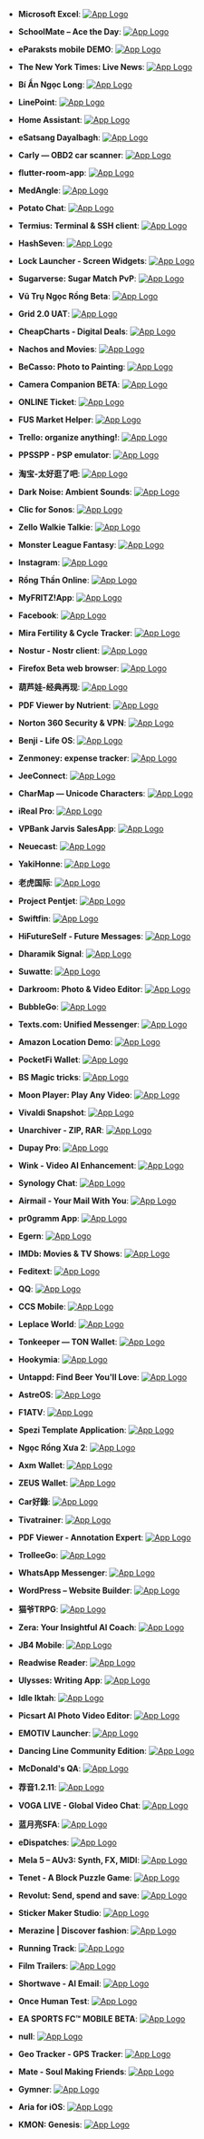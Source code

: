 - **Microsoft Excel**: [![App Logo](https://is1-ssl.mzstatic.com/image/thumb/Purple211/v4/df/be/fc/dfbefcdc-b02c-5d82-76fe-9e7b4d1357db/AppIcon-0-0-1x_U007epad-0-1-0-0-sRGB-0-0-0-85-220.png/200x200bb-80.png)](https://testflight.apple.com/join/3lIiz1eZ)
- **SchoolMate – Ace the Day**: [![App Logo](https://is1-ssl.mzstatic.com/image/thumb/Purple211/v4/93/d4/d3/93d4d38d-5fda-709c-5398-e6d599c7d064/AppIcon-0-0-1x_U007epad-0-0-0-1-0-85-220.png/200x200bb-80.png)](https://testflight.apple.com/join/WZcoUcHQ)

- **eParaksts mobile DEMO**: [![App Logo](https://is1-ssl.mzstatic.com/image/thumb/Purple221/v4/48/59/1b/48591be2-82c6-4191-de7f-320deb839b6c/AppIcon-1x_U007emarketing-0-10-0-85-220-0.png/200x200bb-80.png)](https://testflight.apple.com/join/GzmlvtUs)

- **The New York Times: Live News**: [![App Logo](https://is1-ssl.mzstatic.com/image/thumb/Purple221/v4/f6/02/b3/f602b314-c154-f337-dbac-b855e7566926/release-app-icon-0-0-1x_U007epad-0-0-0-1-0-0-85-220.png/200x200bb-80.png)](https://testflight.apple.com/join/gfiSREAr)
- **Bí Ẩn Ngọc Long**: [![App Logo](https://is1-ssl.mzstatic.com/image/thumb/Purple221/v4/e2/40/43/e240439a-f862-c1df-669f-480945003e04/AppIcon-1x_U007emarketing-0-7-0-85-220-0.png/200x200bb-80.png)](https://testflight.apple.com/join/J13hBZfh)
- **LinePoint**: [![App Logo](https://is1-ssl.mzstatic.com/image/thumb/Purple211/v4/5a/ed/8e/5aed8e52-d9c1-f61c-00d2-644098874ca1/AppIcon-0-0-1x_U007epad-0-1-0-85-220.png/200x200bb-80.png)](https://testflight.apple.com/join/7erZJwFA)

- **Home Assistant**: [![App Logo](https://is1-ssl.mzstatic.com/image/thumb/Purple211/v4/3b/fe/cb/3bfecb35-dfb0-6643-20da-7a3d4a61f715/AppIcon-0-0-1x_U007epad-0-0-0-1-0-85-220.png/200x200bb-80.png)](https://testflight.apple.com/join/1AlPbnLZ)

- **eSatsang Dayalbagh**: [![App Logo](https://is1-ssl.mzstatic.com/image/thumb/Purple211/v4/2b/d6/b5/2bd6b56f-7ff4-97ff-3582-3b757373b717/AppIcon-0-0-1x_U007emarketing-0-11-0-0-85-220.png/200x200bb-80.png)](https://testflight.apple.com/join/RlryJv2c)
- **Carly — OBD2 car scanner**: [![App Logo](https://is1-ssl.mzstatic.com/image/thumb/Purple221/v4/76/77/37/76773719-5016-d120-dbf7-bde0109de50b/BMW_Full-0-0-1x_U007epad-0-0-sRGB-85-220.png/200x200bb-80.png)](https://testflight.apple.com/join/KeT5Rcaa)

- **flutter-room-app**: [![App Logo](https://is1-ssl.mzstatic.com/image/thumb/Purple211/v4/d8/6b/2a/d86b2a43-39df-7020-3949-12e669f2af85/AppIcon-0-0-1x_U007epad-0-11-0-0-85-220.png/200x200bb-80.png)](https://testflight.apple.com/join/NzmtvJ6n)

- **MedAngle**: [![App Logo](https://is1-ssl.mzstatic.com/image/thumb/Purple221/v4/b6/87/23/b68723b8-8516-0f85-d45b-1700e2d03550/AppIcon-0-0-1x_U007emarketing-0-10-0-85-220.png/200x200bb-80.png)](https://testflight.apple.com/join/1goQB11K)

- **Potato Chat**: [![App Logo](https://is1-ssl.mzstatic.com/image/thumb/Purple211/v4/5f/25/b1/5f25b13e-aca3-d951-3f00-fc49035c2528/AppIcon-1x_U007emarketing-0-11-0-85-220-0.png/200x200bb-80.png)](https://testflight.apple.com/join/P2Jlp35o)
- **Termius: Terminal & SSH client**: [![App Logo](https://is1-ssl.mzstatic.com/image/thumb/Purple221/v4/94/e8/f7/94e8f727-e86c-2806-ccda-307f2af0011f/AppIcon-0-0-1x_U007emarketing-0-8-0-sRGB-85-220.png/200x200bb-80.png)](https://testflight.apple.com/join/MnuClabg)
- **HashSeven**: [![App Logo](https://is1-ssl.mzstatic.com/image/thumb/Purple221/v4/4b/01/2a/4b012a71-2628-f907-bc57-b74e69508595/AppIcon-0-0-1x_U007emarketing-0-11-0-0-85-220.png/200x200bb-80.png)](https://testflight.apple.com/join/yZg3crZM)

- **Lock Launcher - Screen Widgets**: [![App Logo](https://is1-ssl.mzstatic.com/image/thumb/Purple221/v4/ea/35/f2/ea35f2bf-6f65-02c2-3a57-30a460109813/AppIcon-0-0-1x_U007epad-0-1-0-85-220.png/200x200bb-80.png)](https://testflight.apple.com/join/clHxFnLa)

- **Sugarverse: Sugar Match PvP**: [![App Logo](https://is1-ssl.mzstatic.com/image/thumb/Purple211/v4/d3/75/bd/d375bdbe-ca57-833f-611d-acf80dddd15b/AppIcon-1x_U007emarketing-0-7-0-85-220-0.png/200x200bb-80.png)](https://testflight.apple.com/join/OxozkTj0)
- **Vũ Trụ Ngọc Rồng Beta**: [![App Logo](https://is1-ssl.mzstatic.com/image/thumb/Purple221/v4/76/78/1a/76781ae3-0d96-1372-303e-70025553220f/AppIcon-0-0-1x_U007emarketing-0-7-0-85-220.png/200x200bb-80.png)](https://testflight.apple.com/join/o5wcv95n)

- **Grid 2.0 UAT**: [![App Logo](https://is1-ssl.mzstatic.com/image/thumb/Purple211/v4/5f/ea/87/5fea875c-5023-5c2e-47b0-c7b6d19f0693/AppIcon-0-0-1x_U007emarketing-0-10-0-85-220.png/200x200bb-80.png)](https://testflight.apple.com/join/Dv2pvGuI)
- **CheapCharts - Digital Deals**: [![App Logo](https://is1-ssl.mzstatic.com/image/thumb/Purple221/v4/1f/86/91/1f86918a-7bdc-48ce-d6fd-18ab754b892e/AppIcon-0-0-1x_U007emarketing-0-8-0-85-220.png/200x200bb-80.png)](https://testflight.apple.com/join/ZGiJbkWU)
- **Nachos and Movies**: [![App Logo](https://is1-ssl.mzstatic.com/image/thumb/Purple211/v4/2a/10/a4/2a10a490-ba32-307e-9557-17f38650afe4/AppIcon-0-0-1x_U007ephone-0-1-sRGB-85-220.jpeg/200x200bb-80.png)](https://testflight.apple.com/join/doaG1qHl)

- **BeCasso: Photo to Painting**: [![App Logo](https://is1-ssl.mzstatic.com/image/thumb/Purple221/v4/d3/65/e5/d365e5d4-6340-7e3d-887c-38850cb61355/AppIcon_1-0-0-1x_U007epad-0-1-0-0-sRGB-85-220.png/200x200bb-80.png)](https://testflight.apple.com/join/MT0qZeto)
- **Camera Companion BETA**: [![App Logo](https://is1-ssl.mzstatic.com/image/thumb/Purple221/v4/b5/e8/38/b5e838f8-e918-3888-cc49-fc8f876af53f/AppIcon-0-0-1x_U007emarketing-0-11-0-85-220.png/200x200bb-80.png)](https://testflight.apple.com/join/z18Ngj0N)
- **ONLINE Ticket**: [![App Logo](https://is1-ssl.mzstatic.com/image/thumb/Purple221/v4/02/63/57/02635766-f70b-8237-9844-d7ce8093fd66/AppIcon-online-1x_U007emarketing-0-7-0-85-220-0.png/200x200bb-80.png)](https://testflight.apple.com/join/YNwwlTvs)
- **FUS Market Helper**: [![App Logo](https://is1-ssl.mzstatic.com/image/thumb/Purple221/v4/e4/e5/47/e4e547c5-0de9-ec78-bb5b-6aeffc6be74d/AppIcon-0-0-1x_U007epad-0-85-220.png/200x200bb-80.png)](https://testflight.apple.com/join/YKTYCk8m)
- **Trello: organize anything!**: [![App Logo](https://is1-ssl.mzstatic.com/image/thumb/Purple211/v4/19/bc/82/19bc82ab-1545-8cb5-c3bf-7f31cc58b8fe/AppIcon-0-0-1x_U007epad-0-1-85-220.png/200x200bb-80.png)](https://testflight.apple.com/join/cRWMcQsr)

- **PPSSPP - PSP emulator**: [![App Logo](https://is1-ssl.mzstatic.com/image/thumb/Purple211/v4/6b/c0/5a/6bc05ac6-d2da-9527-805e-dfe993c50833/AppIcon-0-0-1x_U007epad-0-1-85-220.png/200x200bb-80.png)](https://testflight.apple.com/join/uNlhFG0m)

- **淘宝-太好逛了吧**: [![App Logo](https://is1-ssl.mzstatic.com/image/thumb/Purple221/v4/ec/a8/c7/eca8c7c8-6ae9-d659-9a5b-dc0a55cd6dc5/AppIcon-0-0-1x_U007emarketing-0-9-0-0-0-85-220.png/200x200bb-80.png)](https://testflight.apple.com/join/5XzJYzS9)
- **Dark Noise: Ambient Sounds**: [![App Logo](https://is1-ssl.mzstatic.com/image/thumb/Purple221/v4/73/13/4c/73134c18-6f6b-805e-2f46-3057d8894c66/AppIcon-0-0-1x_U007epad-0-1-0-85-220.png/200x200bb-80.png)](https://testflight.apple.com/join/kpKtyijY)
- **Clic for Sonos**: [![App Logo](https://is1-ssl.mzstatic.com/image/thumb/Purple211/v4/40/d6/cd/40d6cdf7-d5dc-498f-dcfd-d31e2b302e02/AppIcon-0-0-1x_U007epad-0-0-0-1-0-85-220.png/200x200bb-80.png)](https://testflight.apple.com/join/heSmRY4t)
- **Zello Walkie Talkie**: [![App Logo](https://is1-ssl.mzstatic.com/image/thumb/Purple211/v4/51/ad/87/51ad87ca-13d6-1c26-0575-463503410064/AppIcon-0-0-1x_U007epad-0-10-0-85-220.png/200x200bb-80.png)](https://testflight.apple.com/join/2Tux4moG)

- **Monster League Fantasy**: [![App Logo](https://is1-ssl.mzstatic.com/image/thumb/Purple221/v4/c7/60/c6/c760c664-9120-e949-01ae-79a29fad8ab8/AppIcon-1x_U007ephone-0-1-0-P3-85-220-0.png/200x200bb-80.png)](https://testflight.apple.com/join/7pBNJgK3)
- **Instagram**: [![App Logo](https://is1-ssl.mzstatic.com/image/thumb/Purple211/v4/65/e2/1b/65e21b7d-f0e4-405a-aa73-ba7d165538f2/Prod-0-0-1x_U007ephone-0-1-0-85-220.png/200x200bb-80.png)](https://testflight.apple.com/join/72eyUWVE)
- **Rồng Thần Online**: [![App Logo](https://is1-ssl.mzstatic.com/image/thumb/Purple221/v4/b8/ab/0d/b8ab0d5a-618c-c612-0385-5a2ccee71f44/AppIcon-0-0-1x_U007emarketing-0-7-0-85-220.png/200x200bb-80.png)](https://testflight.apple.com/join/k8584n03)
- **MyFRITZ!App**: [![App Logo](https://is1-ssl.mzstatic.com/image/thumb/Purple211/v4/0c/a8/b5/0ca8b5ae-3028-e0d2-c5fe-daea02b3076f/AppIcon-0-1x_U007epad-0-1-0-P3-85-220-0.png/200x200bb-80.png)](https://testflight.apple.com/join/U0v1rBE5)

- **Facebook**: [![App Logo](https://is1-ssl.mzstatic.com/image/thumb/Purple211/v4/df/9b/c6/df9bc686-796c-c6c3-d623-76dde47ded7e/Icon-Production-0-0-1x_U007epad-0-1-0-85-220.png/200x200bb-80.png)](https://testflight.apple.com/join/C1a3MRG4)
- **Mira Fertility & Cycle Tracker**: [![App Logo](https://is1-ssl.mzstatic.com/image/thumb/Purple211/v4/ed/11/8d/ed118d71-7e7a-4078-9c3b-4193f7125ed5/AppIcon-0-0-1x_U007emarketing-0-8-0-85-220.png/200x200bb-80.png)](https://testflight.apple.com/join/jVUPS68D)
- **Nostur - Nostr client**: [![App Logo](https://is1-ssl.mzstatic.com/image/thumb/Purple221/v4/6c/a0/dd/6ca0dd12-594d-34ee-1c54-36c057af1e9c/AppIcon-0-1x_U007epad-0-0-0-1-0-0-85-220-0.png/200x200bb-80.png)](https://testflight.apple.com/join/TyrRNCXA)
- **Firefox Beta web browser**: [![App Logo](https://is1-ssl.mzstatic.com/image/thumb/Purple211/v4/69/91/c7/6991c793-43e3-24e2-7c38-876b8c9df62c/AppIcon_Beta-0-0-1x_U007emarketing-0-8-0-0-85-220.png/200x200bb-80.png)](https://testflight.apple.com/join/JdsubPZs)
- **葫芦娃-经典再现**: [![App Logo](https://is1-ssl.mzstatic.com/image/thumb/Purple211/v4/5b/2f/fc/5b2ffc3c-0d07-12a4-d3bd-26770da811d0/AppIcon-0-0-1x_U007emarketing-0-7-0-85-220.png/200x200bb-80.png)](https://testflight.apple.com/join/mE4SHGvn)

- **PDF Viewer by Nutrient**: [![App Logo](https://is1-ssl.mzstatic.com/image/thumb/Purple211/v4/43/e8/a1/43e8a1e7-fea5-34b8-e7e9-693e71481284/AppIcon-0-0-1x_U007epad-0-8-0-85-220.png/200x200bb-80.png)](https://testflight.apple.com/join/6IMUtZ8n)

- **Norton 360 Security & VPN**: [![App Logo](https://is1-ssl.mzstatic.com/image/thumb/Purple211/v4/1e/6d/21/1e6d21ff-620f-8cee-f679-df3c067198a9/AppIcon-0-0-1x_U007emarketing-0-7-0-85-220.png/200x200bb-80.png)](https://testflight.apple.com/join/iHcEgAaT)
- **Benji - Life OS**: [![App Logo](https://is1-ssl.mzstatic.com/image/thumb/Purple221/v4/46/e9/8b/46e98b18-7f7f-27ad-228a-a767873ac5b0/AppIcon-0-0-1x_U007epad-0-85-220.png/200x200bb-80.png)](https://testflight.apple.com/join/7C0EsThx)
- **Zenmoney: expense tracker**: [![App Logo](https://is1-ssl.mzstatic.com/image/thumb/Purple221/v4/b3/fe/29/b3fe29f3-f407-753c-4121-2d5f82ba6fd6/AppIcon-0-1x_U007emarketing-0-10-0-0-85-220-0.png/200x200bb-80.png)](https://testflight.apple.com/join/UNbjeBue)

- **JeeConnect**: [![App Logo](https://is1-ssl.mzstatic.com/image/thumb/Purple221/v4/40/2e/b7/402eb784-9e00-a6a4-7c93-cd036cf2d864/AppIcon-0-0-1x_U007emarketing-0-10-0-85-220.png/200x200bb-80.png)](https://testflight.apple.com/join/luZsKILI)

- **CharMap — Unicode Characters**: [![App Logo](https://is1-ssl.mzstatic.com/image/thumb/Purple211/v4/fb/7f/9b/fb7f9bb1-dbef-3839-6b17-bb7548b5410b/AppIcon-0-0-1x_U007epad-0-1-sRGB-85-220.png/200x200bb-80.png)](https://testflight.apple.com/join/jhiYnxfr)
- **iReal Pro**: [![App Logo](https://is1-ssl.mzstatic.com/image/thumb/Purple211/v4/c4/59/8f/c4598fca-a677-e15b-3d49-63ba03b56e54/AppIcon-0-0-1x_U007epad-0-0-0-1-0-0-85-220.png/200x200bb-80.png)](https://testflight.apple.com/join/s0ijUrAi)

- **VPBank Jarvis SalesApp**: [![App Logo](https://is1-ssl.mzstatic.com/image/thumb/Purple211/v4/d5/88/44/d5884430-e3fe-45e7-f711-14ab571285c6/AppIcon-1x_U007emarketing-0-7-0-85-220-0.png/200x200bb-80.png)](https://testflight.apple.com/join/nlZsButl)
- **Neuecast**: [![App Logo](https://is1-ssl.mzstatic.com/image/thumb/Purple211/v4/77/bc/8c/77bc8c6e-1e85-984b-5d49-51ee5d04c84b/AppIcon-0-0-1x_U007ephone-0-0-0-1-0-85-220.png/200x200bb-80.png)](https://testflight.apple.com/join/a4bmx5rA)
- **YakiHonne**: [![App Logo](https://is1-ssl.mzstatic.com/image/thumb/Purple221/v4/e2/fc/c3/e2fcc375-8b5d-1c28-7f9b-12419528c01e/AppIcon-0-0-1x_U007emarketing-0-7-0-0-85-220.png/200x200bb-80.png)](https://testflight.apple.com/join/tcXozZIu)
- **老虎国际**: [![App Logo](https://is1-ssl.mzstatic.com/image/thumb/Purple221/v4/01/58/5f/01585f5a-2cf4-6f4a-2ff5-3167548d45d5/AppIcon-1x_U007ephone-0-85-220-0.png/200x200bb-80.png)](https://testflight.apple.com/join/27Pw9M0d)
- **Project Pentjet**: [![App Logo](https://is1-ssl.mzstatic.com/image/thumb/Purple221/v4/a3/85/67/a38567a0-f6b7-0ff9-26ad-efe33c0f572b/AppIcon-1x_U007emarketing-0-7-0-85-220-0.png/200x200bb-80.png)](https://testflight.apple.com/join/YOm3zrcG)
- **Swiftfin**: [![App Logo](https://is1-ssl.mzstatic.com/image/thumb/Purple211/v4/05/b7/57/05b75761-b15c-90a7-9c2b-6104027dac37/AppIcon-primary-primary-0-0-1x_U007epad-0-0-0-1-0-85-220.png/200x200bb-80.png)](https://testflight.apple.com/join/SqNPfdxq)
- **HiFutureSelf - Future Messages**: [![App Logo](https://is1-ssl.mzstatic.com/image/thumb/Purple211/v4/bd/61/a4/bd61a493-cb4d-191b-6c1c-b81cc74fb926/AppIcon-0-0-1x_U007epad-0-1-85-220.png/200x200bb-80.png)](https://testflight.apple.com/join/zRKU0Od8)
- **Dharamik Signal**: [![App Logo](https://is1-ssl.mzstatic.com/image/thumb/Purple221/v4/13/81/f0/1381f019-2fb8-83a8-9677-f9012e295b6a/AppIcon-0-0-1x_U007emarketing-0-7-0-0-85-220.png/200x200bb-80.png)](https://testflight.apple.com/join/BuwazBeq)
- **Suwatte**: [![App Logo](https://is1-ssl.mzstatic.com/image/thumb/Purple221/v4/0a/0e/bb/0a0ebbdc-4712-5adb-dace-ff002491b27a/AppIcon-0-1x_U007emarketing-0-10-0-85-220-0.png/200x200bb-80.png)](https://testflight.apple.com/join/qDyYMTLJ)

- **Darkroom: Photo & Video Editor**: [![App Logo](https://is1-ssl.mzstatic.com/image/thumb/Purple221/v4/ea/ec/29/eaec29e7-5fad-cc62-52c2-b207046759f4/AppIcon-Beta-0-0-1x_U007epad-0-11-0-0-sRGB-85-220.png/200x200bb-80.png)](https://testflight.apple.com/join/mzR3XvHe)
- **BubbleGo**: [![App Logo](https://is1-ssl.mzstatic.com/image/thumb/Purple211/v4/b4/4e/3c/b44e3ce6-c42b-ce41-3107-add29eee45c0/AppIcon-0-0-1x_U007ephone-0-85-220.png/200x200bb-80.png)](https://testflight.apple.com/join/uXuOrE3v)
- **Texts.com: Unified Messenger**: [![App Logo](https://is1-ssl.mzstatic.com/image/thumb/Purple221/v4/03/3c/fa/033cfa2a-a64b-c206-fbdd-acbe528a69a1/AppIcon-0-0-1x_U007epad-0-85-220.png/200x200bb-80.png)](https://testflight.apple.com/join/j15QDhZq)
- **Amazon Location Demo**: [![App Logo](https://is1-ssl.mzstatic.com/image/thumb/Purple221/v4/41/b5/e1/41b5e137-469f-6858-aeeb-932e7d41281a/AppIcon-0-1x_U007epad-0-0-85-220-0.png/200x200bb-80.png)](https://testflight.apple.com/join/zh52FrVh)
- **PocketFi Wallet**: [![App Logo](https://is1-ssl.mzstatic.com/image/thumb/Purple211/v4/96/e7/d7/96e7d7a3-ea5b-7750-b6b1-60f92b4fc344/AppIcon-0-0-1x_U007ephone-0-0-85-220.png/200x200bb-80.png)](https://testflight.apple.com/join/JSuHKW67)
- **BS Magic tricks**: [![App Logo](https://is1-ssl.mzstatic.com/image/thumb/Purple211/v4/30/7c/a4/307ca4bd-524b-dfaa-6f2e-e69aac78cc02/AppIcon-1x_U007emarketing-0-8-0-0-85-220-0.png/200x200bb-80.png)](https://testflight.apple.com/join/lSfg23eV)
- **Moon Player: Play Any Video**: [![App Logo](https://is1-ssl.mzstatic.com/image/thumb/Purple221/v4/ea/15/ad/ea15ad29-69d6-8b16-3e47-c7ff7d55490c/AppIcon.lsr/200x200bb-80.png)](https://testflight.apple.com/join/jvjbvKYm)
- **Vivaldi Snapshot**: [![App Logo](https://is1-ssl.mzstatic.com/image/thumb/Purple211/v4/00/9b/e5/009be5de-03ca-6598-5e63-926df053c44d/AppIcon-Snapshot-0-0-1x_U007epad-0-0-0-1-0-0-sRGB-85-220.png/200x200bb-80.png)](https://testflight.apple.com/join/RHz7zTUB)
- **Unarchiver - ZIP, RAR**: [![App Logo](https://is1-ssl.mzstatic.com/image/thumb/Purple221/v4/16/ee/62/16ee6232-16eb-558b-1f8b-729197e8121d/AppIcon-0-1x_U007epad-0-1-85-220-0.png/200x200bb-80.png)](https://testflight.apple.com/join/jXX0Wyfy)

- **Dupay Pro**: [![App Logo](https://is1-ssl.mzstatic.com/image/thumb/Purple211/v4/e5/72/40/e57240e8-402a-2274-330c-37513c0df7c1/AppIcon_pro-1x_U007ephone-0-10-0-0-85-220-0.png/200x200bb-80.png)](https://testflight.apple.com/join/LpdH6PGp)

- **Wink - Video AI Enhancement**: [![App Logo](https://is1-ssl.mzstatic.com/image/thumb/Purple211/v4/b0/c9/d4/b0c9d450-f39c-a2c6-8205-9d68289b65f1/AppIcon-0-0-1x_U007emarketing-0-7-0-85-220.png/200x200bb-80.png)](https://testflight.apple.com/join/ZviH3WzG)

- **Synology Chat**: [![App Logo](https://is1-ssl.mzstatic.com/image/thumb/Purple211/v4/42/8b/6c/428b6c84-ebfe-f7c4-5142-135c0a74827d/AppIcon-0-0-1x_U007emarketing-0-6-0-85-220.png/200x200bb-80.png)](https://testflight.apple.com/join/LrUOKBQp)

- **Airmail - Your Mail With You**: [![App Logo](https://is1-ssl.mzstatic.com/image/thumb/Purple211/v4/fc/aa/35/fcaa358f-e2b6-c7db-803c-ed1ba082db02/AppIcon-0-0-1x_U007emarketing-0-0-0-8-0-0-sRGB-85-220.png/200x200bb-80.png)](https://testflight.apple.com/join/wRiLlWPE)
- **pr0gramm App**: [![App Logo](https://is1-ssl.mzstatic.com/image/thumb/Purple211/v4/b6/f6/d0/b6f6d086-6f25-8941-6bee-b0f0f77490bb/AppIcon-0-0-1x_U007emarketing-0-8-0-85-220.png/200x200bb-80.png)](https://testflight.apple.com/join/NubTl9vH)

- **Egern**: [![App Logo](https://is1-ssl.mzstatic.com/image/thumb/Purple211/v4/f0/97/4d/f0974d32-4b87-35c6-1785-d2184f293590/AppIcon-0-0-1x_U007epad-0-1-85-220.png/200x200bb-80.png)](https://testflight.apple.com/join/AzU6kAzX)

- **IMDb: Movies & TV Shows**: [![App Logo](https://is1-ssl.mzstatic.com/image/thumb/Purple211/v4/8f/58/ee/8f58ee2f-42de-d11e-694a-b233a89e8568/AppIcon-0-0-1x_U007emarketing-0-7-0-85-220.png/200x200bb-80.png)](https://testflight.apple.com/join/Y9yo0X5t)
- **Feditext**: [![App Logo](https://is1-ssl.mzstatic.com/image/thumb/Purple211/v4/7e/b4/25/7eb425ba-d954-1061-4aad-b5898e2604c7/AppIcon-1x_U007epad-0-0-0-0-85-220-0.png/200x200bb-80.png)](https://testflight.apple.com/join/3Ik3KBjj)
- **QQ**: [![App Logo](https://is1-ssl.mzstatic.com/image/thumb/Purple221/v4/da/c9/80/dac98006-20f6-a77c-a568-69342d34374a/AppIcon-1-0-1x_U007epad-0-1-0-sRGB-85-220-0.png/200x200bb-80.png)](https://testflight.apple.com/join/5PhziWQM)
- **CCS Mobile**: [![App Logo](https://is1-ssl.mzstatic.com/image/thumb/Purple221/v4/5b/5b/b2/5b5bb2e7-31d3-5aab-49cb-81d046b0268b/AppIcon-1x_U007emarketing-0-7-0-0-85-220-0.png/200x200bb-80.png)](https://testflight.apple.com/join/IAFHUVdV)
- **Leplace World**: [![App Logo](https://is1-ssl.mzstatic.com/image/thumb/Purple221/v4/05/99/85/059985e4-234d-07f5-3fb4-e11232e8fe1d/AppIcon-0-1x_U007epad-0-85-220-0.png/200x200bb-80.png)](https://testflight.apple.com/join/WXZlJtL0)

- **Tonkeeper — TON Wallet**: [![App Logo](https://is1-ssl.mzstatic.com/image/thumb/Purple221/v4/6e/a4/3b/6ea43b29-8467-dc86-df75-bf717b8b6d28/AppIcon-0-0-1x_U007ephone-0-85-220.png/200x200bb-80.png)](https://testflight.apple.com/join/xAbgNWXG)
- **Hookymia**: [![App Logo](https://is1-ssl.mzstatic.com/image/thumb/Purple211/v4/0f/c9/33/0fc93346-7d72-4f26-f1b5-813b2125045d/AppIcon-1x_U007emarketing-0-7-0-85-220-0.png/200x200bb-80.png)](https://testflight.apple.com/join/Myp9NrwZ)
- **Untappd: Find Beer You'll Love**: [![App Logo](https://is1-ssl.mzstatic.com/image/thumb/Purple221/v4/ce/d7/bb/ced7bb39-7ae6-e0f1-dc36-81e07c0fe424/AppIcon-0-0-1x_U007emarketing-0-10-0-85-220.png/200x200bb-80.png)](https://testflight.apple.com/join/EbIrz3mA)
- **AstreOS**: [![App Logo](https://is1-ssl.mzstatic.com/image/thumb/Purple211/v4/f3/2f/3c/f32f3c93-2094-99d2-7c97-a9c5ec9ac2b9/AppIcon-0-0-1x_U007emarketing-0-8-0-85-220.png/200x200bb-80.png)](https://testflight.apple.com/join/ZsGh6uYD)

- **F1ATV**: [![App Logo](https://is1-ssl.mzstatic.com/image/thumb/Purple211/v4/3a/3a/11/3a3a1136-317c-c3b8-a79a-ab3f096ad49c/App_Icon-marketing.lsr/200x200bb-80.png)](https://testflight.apple.com/join/NRswe1IZ)

- **Spezi Template Application**: [![App Logo](https://is1-ssl.mzstatic.com/image/thumb/Purple211/v4/b3/48/f5/b348f54b-7177-f187-52c2-9fffbb5ae3d3/AppIcon-0-0-1x_U007epad-0-1-85-220.png/200x200bb-80.png)](https://testflight.apple.com/join/ipEezBY1)
- **Ngọc Rồng Xưa 2**: [![App Logo](https://is1-ssl.mzstatic.com/image/thumb/Purple211/v4/3d/96/c1/3d96c1b2-0df1-8ee8-2c3c-6856d6b63fa7/AppIcon-1x_U007emarketing-0-8-0-85-220-0.png/200x200bb-80.png)](https://testflight.apple.com/join/NAFXDvJq)
- **Axm Wallet**: [![App Logo](https://is1-ssl.mzstatic.com/image/thumb/Purple211/v4/8c/32/ac/8c32acd0-6191-823f-b8b3-c9c58fbb5e0b/AppIcon-1x_U007ephone-0-85-220-0.png/200x200bb-80.png)](https://testflight.apple.com/join/Bjz0XZ5v)

- **ZEUS Wallet**: [![App Logo](https://is1-ssl.mzstatic.com/image/thumb/Purple221/v4/1c/c2/fd/1cc2fd3f-b12d-f53f-fe8d-59e34926d18e/AppIcon-1x_U007epad-0-1-85-220-0.png/200x200bb-80.png)](https://testflight.apple.com/join/vVnODWoi)
- **Car好錄**: [![App Logo](https://is1-ssl.mzstatic.com/image/thumb/Purple211/v4/fb/72/f1/fb72f1e4-7dd5-ea5b-9c30-467eae6634f1/AppIcon-0-0-1x_U007emarketing-0-7-0-85-220.png/200x200bb-80.png)](https://testflight.apple.com/join/vjFXiaw0)

- **Tivatrainer**: [![App Logo](https://is1-ssl.mzstatic.com/image/thumb/Purple211/v4/d6/4d/bb/d64dbbf3-9225-f677-6565-ee7678c8bf08/AppIcon-0-0-1x_U007emarketing-0-11-0-85-220.png/200x200bb-80.png)](https://testflight.apple.com/join/qkTTNyGj)

- **PDF Viewer - Annotation Expert**: [![App Logo](https://is1-ssl.mzstatic.com/image/thumb/Purple211/v4/43/e8/a1/43e8a1e7-fea5-34b8-e7e9-693e71481284/AppIcon-0-0-1x_U007epad-0-8-0-85-220.png/200x200bb-80.png)](https://testflight.apple.com/join/6IMUtZ8n)
- **TrolleeGo**: [![App Logo](https://is1-ssl.mzstatic.com/image/thumb/Purple221/v4/7e/55/5e/7e555e6a-1717-4c8f-19ad-a9715b8a3d68/AppIcon-0-0-1x_U007emarketing-0-5-0-0-85-220.png/200x200bb-80.png)](https://testflight.apple.com/join/mVdgaFA0)

- **WhatsApp Messenger**: [![App Logo](https://is1-ssl.mzstatic.com/image/thumb/Purple211/v4/ac/51/93/ac519384-5614-304b-279f-f4f227307f47/AppIconCatalystBetarelbranch-0-0-2x_U007euniversal-0-0-0-4-0-0-0-85-220.png/200x200bb-80.png)](https://testflight.apple.com/join/krUFQpyJ)

- **WordPress – Website Builder**: [![App Logo](https://is1-ssl.mzstatic.com/image/thumb/Purple211/v4/fb/8a/80/fb8a802a-2b06-cc0b-f253-77f965da992a/AppIcon-0-0-1x_U007epad-0-0-0-1-0-0-sRGB-85-220.png/200x200bb-80.png)](https://testflight.apple.com/join/AkJQt8Pw)

- **猫爷TRPG**: [![App Logo](https://is1-ssl.mzstatic.com/image/thumb/Purple221/v4/52/65/b8/5265b851-f443-3331-f81a-1b90eeff6bf4/AppIcon-0-0-1x_U007emarketing-0-7-0-0-sRGB-85-220.png/200x200bb-80.png)](https://testflight.apple.com/join/Hn7bVbdd)

- **Zera: Your Insightful AI Coach**: [![App Logo](https://is1-ssl.mzstatic.com/image/thumb/Purple211/v4/2a/32/d8/2a32d8b4-f77a-dcb8-8a3a-2f5f200ed412/AppIcon-1x_U007emarketing-0-11-0-0-85-220-0.png/200x200bb-80.png)](https://testflight.apple.com/join/HcxShnPY)

- **JB4 Mobile**: [![App Logo](https://is1-ssl.mzstatic.com/image/thumb/Purple211/v4/52/40/2b/52402bed-9e3d-8e10-136d-5b8294e23e96/AppIcon-0-0-1x_U007emarketing-0-7-0-85-220.png/200x200bb-80.png)](https://testflight.apple.com/join/d2yNd4lK)

- **Readwise Reader**: [![App Logo](https://is1-ssl.mzstatic.com/image/thumb/Purple221/v4/1b/44/44/1b4444eb-2318-f9ca-c94d-b0529029540e/AppIcon-0-0-1x_U007emarketing-0-10-0-85-220.png/200x200bb-80.png)](https://testflight.apple.com/join/NSeQo22d)
- **Ulysses: Writing App**: [![App Logo](https://is1-ssl.mzstatic.com/image/thumb/Purple221/v4/f9/21/a7/f921a749-9430-825e-bd5e-0dff32147495/Ulysses-Release-0-0-1x_U007epad-0-0-0-1-0-0-P3-85-220.png/200x200bb-80.png)](https://testflight.apple.com/join/A0Dru9VV)
- **Idle Iktah**: [![App Logo](https://is1-ssl.mzstatic.com/image/thumb/Purple211/v4/54/8f/10/548f1035-51a9-d747-53fe-5a1e4800626c/AppIcon-0-0-1x_U007emarketing-0-7-0-0-85-220.png/200x200bb-80.png)](https://testflight.apple.com/join/Xpg1aGvf)
- **Picsart AI Photo Video Editor**: [![App Logo](https://is1-ssl.mzstatic.com/image/thumb/Purple211/v4/e2/ab/b8/e2abb883-d396-2460-6701-14a3a8b072fd/AppIcon-0-0-1x_U007emarketing-0-7-0-sRGB-85-220.png/200x200bb-80.png)](https://testflight.apple.com/join/d4gDz5s7)

- **EMOTIV Launcher**: [![App Logo](https://is1-ssl.mzstatic.com/image/thumb/Purple211/v4/8d/04/f6/8d04f648-404e-411e-a297-de11d0e754dd/AppIcon-0-0-1x_U007emarketing-0-7-0-85-220.png/200x200bb-80.png)](https://testflight.apple.com/join/jSL0XTP9)
- **Dancing Line Community Edition**: [![App Logo](https://is1-ssl.mzstatic.com/image/thumb/Purple211/v4/df/b3/ca/dfb3ca96-3d46-0e0f-cc22-0b369dbc00c2/AppIcon-0-0-1x_U007emarketing-0-8-0-85-220.png/200x200bb-80.png)](https://testflight.apple.com/join/6WAJ4rTg)
- **McDonald's QA**: [![App Logo](https://is1-ssl.mzstatic.com/image/thumb/Purple211/v4/c5/7e/d0/c57ed0a1-e7d1-0d19-cb88-63a58cf1332d/AppIcon-UK-0-1x_U007emarketing-0-6-0-0-0-85-220-0.png/200x200bb-80.png)](https://testflight.apple.com/join/ftRKu5mE)
- **荐音1.2.11**: [![App Logo](https://is1-ssl.mzstatic.com/image/thumb/Purple221/v4/ca/c4/00/cac4006f-4fec-bb66-19d7-f9b989819e7d/AppIcon-1x_U007emarketing-0-7-0-0-85-220-0.png/200x200bb-80.png)](https://testflight.apple.com/join/tkWrbYX3)

- **VOGA LIVE - Global Video Chat**: [![App Logo](https://is1-ssl.mzstatic.com/image/thumb/Purple211/v4/62/70/ea/6270ea6f-4a68-ce73-9666-f2f1268cc9e9/AppIcon-1x_U007emarketing-0-5-0-0-85-220-0.png/200x200bb-80.png)](https://testflight.apple.com/join/XQ21gmCB)

- **蓝月亮SFA**: [![App Logo](https://is1-ssl.mzstatic.com/image/thumb/Purple221/v4/ed/1a/4e/ed1a4ee4-bd2b-e845-0e3d-9dc91a876778/AppIcon-1x_U007emarketing-0-5-0-85-220-0.png/200x200bb-80.png)](https://testflight.apple.com/join/xAIHzkfB)

- **eDispatches**: [![App Logo](https://is1-ssl.mzstatic.com/image/thumb/Purple211/v4/73/cb/e3/73cbe35f-6e52-736a-f2d7-0c716aeee743/AppIcon-0-0-1x_U007epad-0-0-0-1-0-0-85-220.png/200x200bb-80.png)](https://testflight.apple.com/join/ah3T3o1b)
- **Mela 5 – AUv3: Synth, FX, MIDI**: [![App Logo](https://is1-ssl.mzstatic.com/image/thumb/Purple221/v4/4e/f1/42/4ef142fc-2762-5685-4d26-b7f402664540/AppIcon-1x_U007epad-0-0-0-1-0-0-85-220-0.png/200x200bb-80.png)](https://testflight.apple.com/join/4zbCXvXw)

- **Tenet - A Block Puzzle Game**: [![App Logo](https://is1-ssl.mzstatic.com/image/thumb/Purple211/v4/bc/60/57/bc6057ff-e9b4-932c-bac1-049db9a90b23/AppIcon-0-0-1x_U007epad-0-0-0-0-85-220.png/200x200bb-80.png)](https://testflight.apple.com/join/O4EOjLt7)
- **Revolut: Send, spend and save**: [![App Logo](https://is1-ssl.mzstatic.com/image/thumb/Purple211/v4/06/f1/a7/06f1a7ba-2131-2783-7238-13122efbadf8/AppIcon-Production-0-0-1x_U007epad-0-1-85-220.png/200x200bb-80.png)](https://testflight.apple.com/join/oqrinjQB)

- **Sticker Maker Studio**: [![App Logo](https://is1-ssl.mzstatic.com/image/thumb/Purple221/v4/d2/35/a1/d235a181-a61a-ce96-7416-9e52fc19e279/AppIcon-0-1x_U007emarketing-0-8-0-85-220-0.png/200x200bb-80.png)](https://testflight.apple.com/join/eucMfZTb)

- **Merazine | Discover fashion**: [![App Logo](https://is1-ssl.mzstatic.com/image/thumb/Purple221/v4/53/ed/a1/53eda114-9195-650f-37af-ef36d671f79d/AppIcon-0-0-1x_U007epad-0-85-220.png/200x200bb-80.png)](https://testflight.apple.com/join/VguqBJRW)

- **Running Track**: [![App Logo](https://is1-ssl.mzstatic.com/image/thumb/Purple211/v4/0a/81/e2/0a81e223-fd50-8bb1-63aa-10ff39e56899/AppIcon-0-0-1x_U007emarketing-0-5-0-85-220.png/200x200bb-80.png)](https://testflight.apple.com/join/baZf98Vz)

- **Film Trailers**: [![App Logo](https://is1-ssl.mzstatic.com/image/thumb/Purple211/v4/1d/96/a7/1d96a791-1fc1-f874-023f-b0838cf19ec2/App_Icon-marketing.lsr/200x200bb-80.png)](https://testflight.apple.com/join/NixSFQIX)

- **Shortwave - AI Email**: [![App Logo](https://is1-ssl.mzstatic.com/image/thumb/Purple221/v4/26/10/5d/26105d7e-47c2-11da-d4b7-8d98683503f3/AppIcon-0-0-1x_U007emarketing-0-7-0-sRGB-85-220.png/200x200bb-80.png)](https://testflight.apple.com/join/LwqFyO6L)

- **Once Human Test**: [![App Logo](https://is1-ssl.mzstatic.com/image/thumb/Purple211/v4/63/53/4a/63534a37-5bed-4938-48d9-2c3ddcd02add/AppIcon-0-0-1x_U007emarketing-0-10-0-0-85-220.png/200x200bb-80.png)](https://testflight.apple.com/join/5EdjasS6)

- **EA SPORTS FC™ MOBILE BETA**: [![App Logo](https://is1-ssl.mzstatic.com/image/thumb/Purple221/v4/3a/c3/b4/3ac3b497-a850-2de7-82aa-5d8862a8d7e2/AppIcon-0-0-1x_U007emarketing-0-8-0-85-220.png/200x200bb-80.png)](https://testflight.apple.com/join/MDMvebfF)

- **null**: [![App Logo](https://is1-ssl.mzstatic.com/image/thumb/Purple221/v4/3a/c3/b4/3ac3b497-a850-2de7-82aa-5d8862a8d7e2/AppIcon-0-0-1x_U007emarketing-0-8-0-85-220.png/200x200bb-80.png)](https://testflight.apple.com/join/MDMvebfF)

- **Geo Tracker - GPS Tracker**: [![App Logo](https://is1-ssl.mzstatic.com/image/thumb/Purple221/v4/95/67/73/95677300-13f9-0581-9b46-20ff48d6f9d7/AppIcon-0-0-1x_U007epad-0-0-0-1-0-0-85-220.png/200x200bb-80.png)](https://testflight.apple.com/join/wpxJYSTu)
- **Mate - Soul Making Friends**: [![App Logo](https://is1-ssl.mzstatic.com/image/thumb/Purple211/v4/c1/c6/71/c1c6714e-fe2a-9b05-75b0-89bcc4248cc6/AppIcon-0-0-1x_U007emarketing-0-11-0-85-220.png/200x200bb-80.png)](https://testflight.apple.com/join/V2L1PH8N)
- **Gymner**: [![App Logo](https://is1-ssl.mzstatic.com/image/thumb/Purple221/v4/f0/70/89/f07089d8-933e-285d-d29c-49c6441c3808/AppIcon-0-0-1x_U007ephone-0-1-0-85-220.png/200x200bb-80.png)](https://testflight.apple.com/join/P1paQatW)

- **Aria for iOS**: [![App Logo](https://is1-ssl.mzstatic.com/image/thumb/Purple211/v4/3b/6d/98/3b6d9826-8bbe-ab08-d6e2-625e071edf82/Icon-External-0-0-1x_U007emarketing-0-3-0-P3-85-220.png/200x200bb-80.png)](https://testflight.apple.com/join/G9sm51a8)

- **KMON: Genesis**: [![App Logo](https://is1-ssl.mzstatic.com/image/thumb/Purple221/v4/62/bd/aa/62bdaa87-d7cc-0472-40d6-5e085f07aa55/AppIcon-0-0-1x_U007emarketing-0-7-0-85-220.png/200x200bb-80.png)](https://testflight.apple.com/join/CkBY8AAq)
